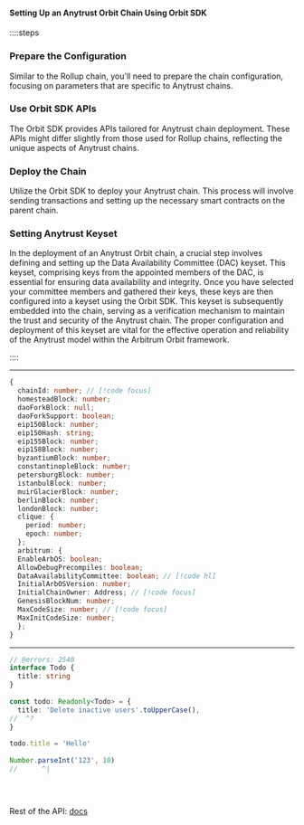 
#### Setting Up an Anytrust Orbit Chain Using Orbit SDK

::::steps
### Prepare the Configuration
 
Similar to the Rollup chain, you'll need to prepare the chain configuration, focusing on parameters that are specific to Anytrust chains.
 
### Use Orbit SDK APIs
 
The Orbit SDK provides APIs tailored for Anytrust chain deployment. These APIs might differ slightly from those used for Rollup chains, reflecting the unique aspects of Anytrust chains.
 
### Deploy the Chain

Utilize the Orbit SDK to deploy your Anytrust chain. This process will involve sending transactions and setting up the necessary smart contracts on the parent chain.

### Setting Anytrust Keyset

In the deployment of an Anytrust Orbit chain, a crucial step involves defining and setting up the Data Availability Committee (DAC) keyset. This keyset, comprising keys from the appointed members of the DAC, is essential for ensuring data availability and integrity. Once you have selected your committee members and gathered their keys, these keys are then configured into a keyset using the Orbit SDK. This keyset is subsequently embedded into the chain, serving as a verification mechanism to maintain the trust and security of the Anytrust chain. The proper configuration and deployment of this keyset are vital for the effective operation and reliability of the Anytrust model within the Arbitrum Orbit framework.

::::

------

   ```ts showLineNumbers
   {
     chainId: number; // [!code focus]
     homesteadBlock: number;
     daoForkBlock: null;
     daoForkSupport: boolean;
     eip150Block: number;
     eip150Hash: string;
     eip155Block: number;
     eip158Block: number;
     byzantiumBlock: number;
     constantinopleBlock: number;
     petersburgBlock: number;
     istanbulBlock: number;
     muirGlacierBlock: number;
     berlinBlock: number;
     londonBlock: number;
     clique: {
       period: number;
       epoch: number;
     };
     arbitrum: {  
     EnableArbOS: boolean;
     AllowDebugPrecompiles: boolean;
     DataAvailabilityCommittee: boolean; // [!code hl]
     InitialArbOSVersion: number;
     InitialChainOwner: Address; // [!code focus]
     GenesisBlockNum: number;
     MaxCodeSize: number; // [!code focus]
     MaxInitCodeSize: number;
     };
   }
   ```

-----

```ts twoslash
// @errors: 2540
interface Todo {
  title: string
}
 
const todo: Readonly<Todo> = {
  title: 'Delete inactive users'.toUpperCase(),
//  ^?
}
 
todo.title = 'Hello'
 
Number.parseInt('123', 10)
//      ^|
 
 
 
```
Rest of the API:
[docs](https://vocs.dev/docs/markdown)